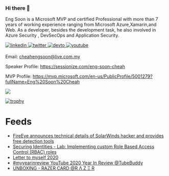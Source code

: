 ### Hi there 👋

Eng Soon is a Microsoft MVP and certified Professional with more than 7 years of working experience ranging from Microsoft Azure,Xamarin,and Web. As a developer, besides the development task, he also involved in Azure Security , DevSecOps and Application Security.

<a href="https://linkedin.com/in/cheahengsoon" target="_blank">
<img src=https://img.shields.io/badge/linkedin-%231E77B5.svg?&style=for-the-badge&logo=linkedin&logoColor=white alt=linkedin style="margin-bottom: 5px;" />
</a>

<a href="https://twitter.com/cheahengsoon" target="_blank">
<img src=https://img.shields.io/badge/twitter-%2300acee.svg?&style=for-the-badge&logo=twitter&logoColor=white alt=twitter style="margin-bottom: 5px;" />
</a>

<a href="https://dev.to/cheahengsoon" target="_blank">
<img src=https://img.shields.io/badge/dev.to-%2308090A.svg?&style=for-the-badge&logo=dev.to&logoColor=white alt=devto style="margin-bottom: 5px;" />
</a>

<a href="https://www.youtube.com/c/mvponduty" target="_blank">
<img src=https://img.shields.io/badge/youtube-%23EE4831.svg?&style=for-the-badge&logo=youtube&logoColor=white alt=youtube style="margin-bottom: 5px;" />
</a>  

Email: cheahengsoon@live.com.my

Speaker Profile: https://sessionize.com/eng-soon-cheah

MVP Profile: https://mvp.microsoft.com/en-us/PublicProfile/5001279?fullName=Eng%20Soon%20Cheah

<img src="https://github-readme-stats.vercel.app/api?username=cheahengsoon&show_icons=true&count_private=true" align="center" />

[![trophy](https://github-profile-trophy.vercel.app/?username=cheahengsoon)](https://github.com/ryo-ma/github-profile-trophy)

# Feeds
<!-- BLOG-POST-LIST:START -->
- [FireEye announces technical details of SolarWinds hacker and provides free detection tools](https://dev.to/cheahengsoon/fireeye-announces-technical-details-of-solarwinds-hacker-and-provides-free-detection-tools-2lh6)
- [Securing Identities - Lab: Implementing custom Role Based Access Control (RBAC) roles](https://www.youtube.com/watch?v=mA4-AWQQWc0)
- [Letter to myself 2020](https://dev.to/cheahengsoon/letter-to-myself-2020-2a44)
- [#myyearinreview YouTube 2020 Year In Review @TubeBuddy](https://www.youtube.com/watch?v=z9so3ZyJVUo)
- [UNBOXING - RAZER CARD @R Λ Z Ξ R](https://www.youtube.com/watch?v=gE-EF_X20BM)
<!-- BLOG-POST-LIST:END -->
<!--
**cheahengsoon/cheahengsoon** is a ✨ _special_ ✨ repository because its `README.md` (this file) appears on your GitHub profile.

Here are some ideas to get you started:

- 🔭 I’m currently working on ...
- 🌱 I’m currently learning ...
- 👯 I’m looking to collaborate on ...
- 🤔 I’m looking for help with ...
- 💬 Ask me about ...
- 📫 How to reach me: ...
- 😄 Pronouns: ...
- ⚡ Fun fact: ...
-->
